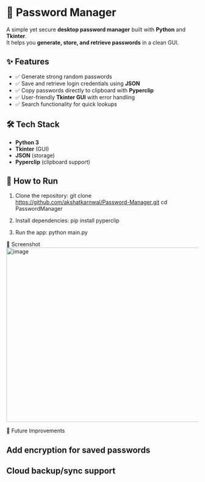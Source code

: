 # 🔐 Password Manager

A simple yet secure **desktop password manager** built with **Python** and **Tkinter**.  
It helps you **generate, store, and retrieve passwords** in a clean GUI.

## ✨ Features
- ✅ Generate strong random passwords  
- ✅ Save and retrieve login credentials using **JSON**  
- ✅ Copy passwords directly to clipboard with **Pyperclip**  
- ✅ User-friendly **Tkinter GUI** with error handling  
- ✅ Search functionality for quick lookups  

## 🛠️ Tech Stack
- **Python 3**
- **Tkinter** (GUI)
- **JSON** (storage)
- **Pyperclip** (clipboard support)

## 🚀 How to Run
1. Clone the repository:
   git clone https://github.com/akshatkarnwal/Password-Manager.git
   cd PasswordManager
   
2. Install dependencies:
   pip install pyperclip
   
3. Run the app:
   python main.py
   
📸 Screenshot
   <img width="580" height="456" alt="image" src="https://github.com/user-attachments/assets/b5471300-996e-46a3-ada2-460e1ca4c17b" />
   
📌 Future Improvements
   ## Add encryption for saved passwords
   ## Cloud backup/sync support
